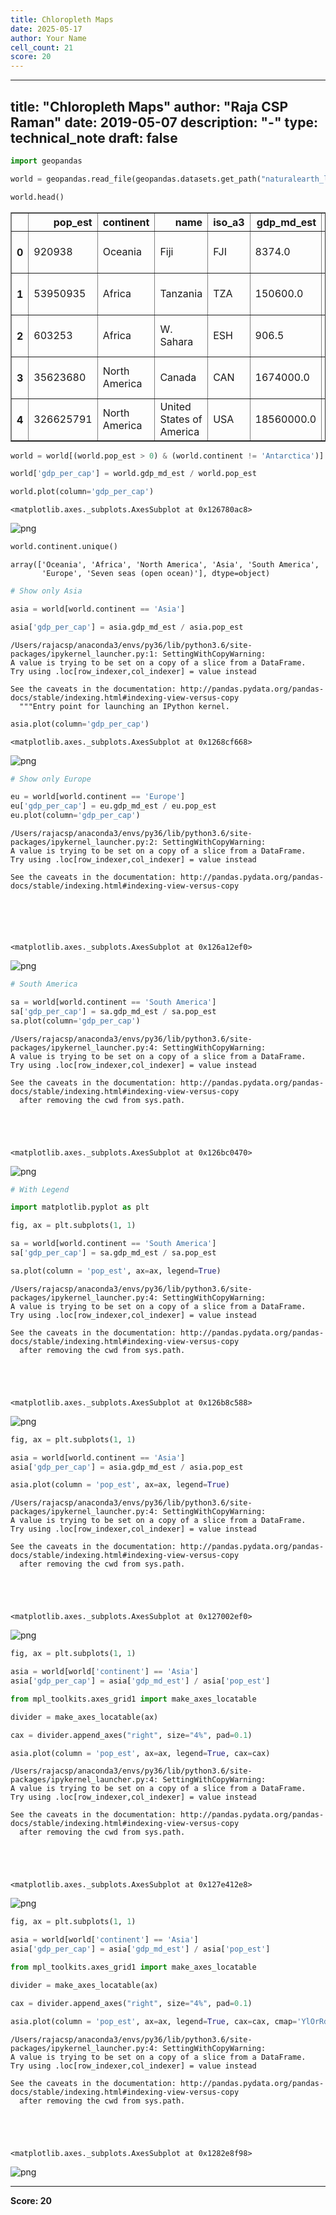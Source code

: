 ```yaml
---
title: Chloropleth Maps
date: 2025-05-17
author: Your Name
cell_count: 21
score: 20
---
```


---
title: "Chloropleth Maps"
author: "Raja CSP Raman"
date: 2019-05-07
description: "-"
type: technical_note
draft: false
---

```python
import geopandas
```


```python
world = geopandas.read_file(geopandas.datasets.get_path("naturalearth_lowres"))
```


```python
world.head()
```




<div>
<style scoped>
    .dataframe tbody tr th:only-of-type {
        vertical-align: middle;
    }

    .dataframe tbody tr th {
        vertical-align: top;
    }

    .dataframe thead th {
        text-align: right;
    }
</style>
<table border="1" class="dataframe">
  <thead>
    <tr style="text-align: right;">
      <th></th>
      <th>pop_est</th>
      <th>continent</th>
      <th>name</th>
      <th>iso_a3</th>
      <th>gdp_md_est</th>
      <th>geometry</th>
    </tr>
  </thead>
  <tbody>
    <tr>
      <th>0</th>
      <td>920938</td>
      <td>Oceania</td>
      <td>Fiji</td>
      <td>FJI</td>
      <td>8374.0</td>
      <td>(POLYGON ((180 -16.06713266364245, 180 -16.555...</td>
    </tr>
    <tr>
      <th>1</th>
      <td>53950935</td>
      <td>Africa</td>
      <td>Tanzania</td>
      <td>TZA</td>
      <td>150600.0</td>
      <td>POLYGON ((33.90371119710453 -0.950000000000000...</td>
    </tr>
    <tr>
      <th>2</th>
      <td>603253</td>
      <td>Africa</td>
      <td>W. Sahara</td>
      <td>ESH</td>
      <td>906.5</td>
      <td>POLYGON ((-8.665589565454809 27.65642588959236...</td>
    </tr>
    <tr>
      <th>3</th>
      <td>35623680</td>
      <td>North America</td>
      <td>Canada</td>
      <td>CAN</td>
      <td>1674000.0</td>
      <td>(POLYGON ((-122.84 49.00000000000011, -122.974...</td>
    </tr>
    <tr>
      <th>4</th>
      <td>326625791</td>
      <td>North America</td>
      <td>United States of America</td>
      <td>USA</td>
      <td>18560000.0</td>
      <td>(POLYGON ((-122.84 49.00000000000011, -120 49....</td>
    </tr>
  </tbody>
</table>
</div>




```python
world = world[(world.pop_est > 0) & (world.continent != 'Antarctica')]
```


```python
world['gdp_per_cap'] = world.gdp_md_est / world.pop_est
```


```python
world.plot(column='gdp_per_cap')
```




    <matplotlib.axes._subplots.AxesSubplot at 0x126780ac8>




    
![png](/mlnotes/images/chloropleth_maps_6_1.png)
    



```python
world.continent.unique()
```




    array(['Oceania', 'Africa', 'North America', 'Asia', 'South America',
           'Europe', 'Seven seas (open ocean)'], dtype=object)




```python
# Show only Asia
```


```python
asia = world[world.continent == 'Asia']
```


```python
asia['gdp_per_cap'] = asia.gdp_md_est / asia.pop_est
```

    /Users/rajacsp/anaconda3/envs/py36/lib/python3.6/site-packages/ipykernel_launcher.py:1: SettingWithCopyWarning: 
    A value is trying to be set on a copy of a slice from a DataFrame.
    Try using .loc[row_indexer,col_indexer] = value instead
    
    See the caveats in the documentation: http://pandas.pydata.org/pandas-docs/stable/indexing.html#indexing-view-versus-copy
      """Entry point for launching an IPython kernel.



```python
asia.plot(column='gdp_per_cap')
```




    <matplotlib.axes._subplots.AxesSubplot at 0x1268cf668>




    
![png](/mlnotes/images/chloropleth_maps_11_1.png)
    



```python
# Show only Europe
```


```python
eu = world[world.continent == 'Europe']
eu['gdp_per_cap'] = eu.gdp_md_est / eu.pop_est
eu.plot(column='gdp_per_cap')
```

    /Users/rajacsp/anaconda3/envs/py36/lib/python3.6/site-packages/ipykernel_launcher.py:2: SettingWithCopyWarning: 
    A value is trying to be set on a copy of a slice from a DataFrame.
    Try using .loc[row_indexer,col_indexer] = value instead
    
    See the caveats in the documentation: http://pandas.pydata.org/pandas-docs/stable/indexing.html#indexing-view-versus-copy
      





    <matplotlib.axes._subplots.AxesSubplot at 0x126a12ef0>




    
![png](/mlnotes/images/chloropleth_maps_13_2.png)
    



```python
# South America

sa = world[world.continent == 'South America']
sa['gdp_per_cap'] = sa.gdp_md_est / sa.pop_est
sa.plot(column='gdp_per_cap')
```

    /Users/rajacsp/anaconda3/envs/py36/lib/python3.6/site-packages/ipykernel_launcher.py:4: SettingWithCopyWarning: 
    A value is trying to be set on a copy of a slice from a DataFrame.
    Try using .loc[row_indexer,col_indexer] = value instead
    
    See the caveats in the documentation: http://pandas.pydata.org/pandas-docs/stable/indexing.html#indexing-view-versus-copy
      after removing the cwd from sys.path.





    <matplotlib.axes._subplots.AxesSubplot at 0x126bc0470>




    
![png](/mlnotes/images/chloropleth_maps_14_2.png)
    



```python
# With Legend
```


```python
import matplotlib.pyplot as plt
```


```python
fig, ax = plt.subplots(1, 1)

sa = world[world.continent == 'South America']
sa['gdp_per_cap'] = sa.gdp_md_est / sa.pop_est

sa.plot(column = 'pop_est', ax=ax, legend=True)
```

    /Users/rajacsp/anaconda3/envs/py36/lib/python3.6/site-packages/ipykernel_launcher.py:4: SettingWithCopyWarning: 
    A value is trying to be set on a copy of a slice from a DataFrame.
    Try using .loc[row_indexer,col_indexer] = value instead
    
    See the caveats in the documentation: http://pandas.pydata.org/pandas-docs/stable/indexing.html#indexing-view-versus-copy
      after removing the cwd from sys.path.





    <matplotlib.axes._subplots.AxesSubplot at 0x126b8c588>




    
![png](/mlnotes/images/chloropleth_maps_17_2.png)
    



```python
fig, ax = plt.subplots(1, 1)

asia = world[world.continent == 'Asia']
asia['gdp_per_cap'] = asia.gdp_md_est / asia.pop_est

asia.plot(column = 'pop_est', ax=ax, legend=True)
```

    /Users/rajacsp/anaconda3/envs/py36/lib/python3.6/site-packages/ipykernel_launcher.py:4: SettingWithCopyWarning: 
    A value is trying to be set on a copy of a slice from a DataFrame.
    Try using .loc[row_indexer,col_indexer] = value instead
    
    See the caveats in the documentation: http://pandas.pydata.org/pandas-docs/stable/indexing.html#indexing-view-versus-copy
      after removing the cwd from sys.path.





    <matplotlib.axes._subplots.AxesSubplot at 0x127002ef0>




    
![png](/mlnotes/images/chloropleth_maps_18_2.png)
    



```python
fig, ax = plt.subplots(1, 1)

asia = world[world['continent'] == 'Asia']
asia['gdp_per_cap'] = asia['gdp_md_est'] / asia['pop_est']

from mpl_toolkits.axes_grid1 import make_axes_locatable

divider = make_axes_locatable(ax)

cax = divider.append_axes("right", size="4%", pad=0.1)

asia.plot(column = 'pop_est', ax=ax, legend=True, cax=cax)
```

    /Users/rajacsp/anaconda3/envs/py36/lib/python3.6/site-packages/ipykernel_launcher.py:4: SettingWithCopyWarning: 
    A value is trying to be set on a copy of a slice from a DataFrame.
    Try using .loc[row_indexer,col_indexer] = value instead
    
    See the caveats in the documentation: http://pandas.pydata.org/pandas-docs/stable/indexing.html#indexing-view-versus-copy
      after removing the cwd from sys.path.





    <matplotlib.axes._subplots.AxesSubplot at 0x127e412e8>




    
![png](/mlnotes/images/chloropleth_maps_19_2.png)
    



```python
fig, ax = plt.subplots(1, 1)

asia = world[world['continent'] == 'Asia']
asia['gdp_per_cap'] = asia['gdp_md_est'] / asia['pop_est']

from mpl_toolkits.axes_grid1 import make_axes_locatable

divider = make_axes_locatable(ax)

cax = divider.append_axes("right", size="4%", pad=0.1)

asia.plot(column = 'pop_est', ax=ax, legend=True, cax=cax, cmap='YlOrRd')
```

    /Users/rajacsp/anaconda3/envs/py36/lib/python3.6/site-packages/ipykernel_launcher.py:4: SettingWithCopyWarning: 
    A value is trying to be set on a copy of a slice from a DataFrame.
    Try using .loc[row_indexer,col_indexer] = value instead
    
    See the caveats in the documentation: http://pandas.pydata.org/pandas-docs/stable/indexing.html#indexing-view-versus-copy
      after removing the cwd from sys.path.





    <matplotlib.axes._subplots.AxesSubplot at 0x1282e8f98>




    
![png](/mlnotes/images/chloropleth_maps_20_2.png)
    



---
**Score: 20**
